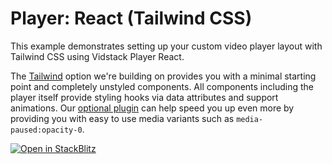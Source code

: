 # Player: React (Tailwind CSS)

This example demonstrates setting up your custom video player layout with Tailwind CSS using
Vidstack Player React.

The [Tailwind][tailwind] option we're building on provides you with a minimal starting point and
completely unstyled components. All components including the player itself provide styling hooks
via data attributes and support animations. Our [optional plugin][tailwind-plugin] can help speed
you up even more by providing you with easy to use media variants such as `media-paused:opacity-0`.

[![Open in StackBlitz](https://developer.stackblitz.com/img/open_in_stackblitz.svg)][stackblitz-demo]

[tailwind]: https://tailwindcss.com
[tailwind-plugin]: https://vidstack.io/docs/player/styling/tailwind
[stackblitz-demo]: https://stackblitz.com/fork/github/vidstack/examples/tree/main/player/react/tailwind-css?title=Vidstack%20Player%20-%20React%20%28Tailwind%20CSS%29&file=src/main.ts&showSidebar=1
